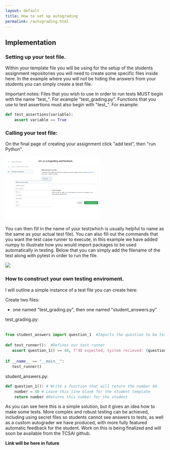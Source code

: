 ```yaml
---
layout: default
title: How to set up autograding
permalink: /autograding.html
---
```




## Implementation
### Setting up your test file.
Within your template file you will be using for the setup of the students assignment repositories you will need to create some specific files inside here.
In the example where you will not be hiding the answers from your students you can simply create a test file.

Important notes:
Files that you wish to use in order to run tests MUST begin with the name "test_". For example "test_grading.py".
Functions that you use to test assertions must also begin with "test_". For example:
```python
def test_assertions(variable):
	assert variable == True
```
### Calling your test file:
On the final page of creating your assignment click "add test", then "run Python".

<img src="assets\images\Autograding_Initial.PNG" width=300px >

You can then fill in the name of your test(which is usually helpful to name as the same as your actual test file). You can also fill out the commands that you want the test case runner to execute, in this example we have added numpy to illustrate how you would import packages to be used automatically in testing.
Below that you can simply add the filename of the test along with pytest in order to run the file.

<img src="assets\images\Autograding_Details" width=300px >


### How to construct your own testing enviroment.

I will outline a simple instance of a test file you can create here:

Create two files:

- one named "test_grading.py", then one named "student_answers.py"

test_grading.py:

```python

from student_answers import question_1  #Imports the question to be tested from the students file
  
def test_runner():  #Defines our test runner 
   assert question_1() == 40, f"40 expected, System recieved: {question_1()}" # Checks if the assertion is true or false.
  
if __name__ == "__main__":  
   test_runner()

```

student_answers.py:
```python
def question_1(): # Write a function that will return the number 40.  
    number = 40 # Leave this line blank for the student template 
    return number #Returns this number for the student
```


As you can see here this is a simple solution, but it gives an idea how to make some tests.
More complex and robust testing can be achieved, including using secret files so students cannot see answers to tests, as well as a custom autograder we have produced, with more fully featured automatic feedback for the student. 
Work on this is being finalized and will soon be available from the TCSAI github. 

**Link will be here in future**

